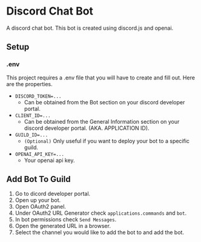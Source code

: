 # Discord Chat Bot

A discord chat bot. This bot is created using discord.js and openai.


## Setup


### .env

This project requires a .env file that you will have to create and fill out. Here are the properties.
- `DISCORD_TOKEN=...`
    - Can be obtained from the Bot section on your discord developer portal.
- `CLIENT_ID=...`
    - Can be obtained from the General Information section on your discord developer portal. (AKA. APPLICATION ID).
- `GUILD_ID=...`
    - `(Optional)` Only useful if you want to deploy your bot to a specific guild.
- `OPENAI_API_KEY=...`
    - Your openai api key.

## Add Bot To Guild
1. Go to dicord developer portal.
2. Open up your bot.
3. Open OAuth2 panel.
4. Under OAuth2 URL Generator check `applications.commands` and `bot`.
5. In bot permissions check `Send Messages`.
6. Open the generated URL in a browser.
7. Select the channel you would like to add the bot to and add the bot.

